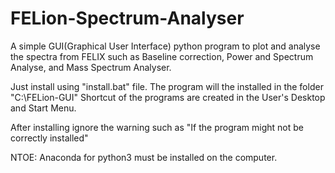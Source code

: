 # FELion-Spectrum-Analyser

A simple GUI(Graphical User Interface) python program 
to plot and analyse the spectra from FELIX
such as Baseline correction, Power and Spectrum Analyse, 
and Mass Spectrum Analyser.

Just install using "install.bat" file.
The program will the installed in the folder "C:\FELion-GUI"
Shortcut of the programs are created in the User's Desktop and Start Menu.

After installing ignore the warning such as "If the program might not be correctly installed"

NTOE: Anaconda for python3 must be installed on the computer.

